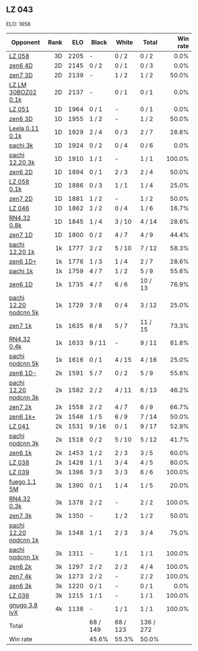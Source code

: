 ## LZ 043 ##

ELO: 1658

Opponent | Rank | ELO | Black | White | Total | Win rate
---------|-----:|----:|-------|-------|-------|-------:
[LZ 058](LZ%20058.md) | 3D | 2205 | - | 0 / 2 | 0 / 2 | 0.0%
[zen6 4D](zen6%204D.md) | 2D | 2145 | 0 / 2 | 0 / 1 | 0 / 3 | 0.0%
[zen7 3D](zen7%203D.md) | 2D | 2139 | - | 1 / 2 | 1 / 2 | 50.0%
[LZ LM 30BOZ02 0.1k](LZ%20LM%2030BOZ02%200.1k.md) | 2D | 2137 | - | 0 / 1 | 0 / 1 | 0.0%
[LZ 051](LZ%20051.md) | 1D | 1964 | 0 / 1 | - | 0 / 1 | 0.0%
[zen6 3D](zen6%203D.md) | 1D | 1955 | 1 / 2 | - | 1 / 2 | 50.0%
[Leela 0.11 0.1k](Leela%200.11%200.1k.md) | 1D | 1929 | 2 / 4 | 0 / 3 | 2 / 7 | 28.6%
[pachi 3k](pachi%203k.md) | 1D | 1924 | 0 / 2 | 0 / 4 | 0 / 6 | 0.0%
[pachi 12.20 3k](pachi%2012.20%203k.md) | 1D | 1910 | 1 / 1 | - | 1 / 1 | 100.0%
[zen6 2D](zen6%202D.md) | 1D | 1894 | 0 / 1 | 2 / 3 | 2 / 4 | 50.0%
[LZ 058 0.1k](LZ%20058%200.1k.md) | 1D | 1886 | 0 / 3 | 1 / 1 | 1 / 4 | 25.0%
[zen7 2D](zen7%202D.md) | 1D | 1881 | 1 / 2 | - | 1 / 2 | 50.0%
[LZ 046](LZ%20046.md) | 1D | 1862 | 1 / 2 | 0 / 4 | 1 / 6 | 16.7%
[RN4.32 0.8k](RN4.32%200.8k.md) | 1D | 1845 | 1 / 4 | 3 / 10 | 4 / 14 | 28.6%
[zen7 1D](zen7%201D.md) | 1D | 1800 | 0 / 2 | 4 / 7 | 4 / 9 | 44.4%
[pachi 12.20 1k](pachi%2012.20%201k.md) | 1k | 1777 | 2 / 2 | 5 / 10 | 7 / 12 | 58.3%
[zen6 1D+](zen6%201D+.md) | 1k | 1776 | 1 / 3 | 1 / 4 | 2 / 7 | 28.6%
[pachi 1k](pachi%201k.md) | 1k | 1759 | 4 / 7 | 1 / 2 | 5 / 9 | 55.6%
[zen6 1D](zen6%201D.md) | 1k | 1735 | 4 / 7 | 6 / 6 | 10 / 13 | 76.9%
[pachi 12.20 nodcnn 5k](pachi%2012.20%20nodcnn%205k.md) | 1k | 1729 | 3 / 8 | 0 / 4 | 3 / 12 | 25.0%
[zen7 1k](zen7%201k.md) | 1k | 1635 | 6 / 8 | 5 / 7 | 11 / 15 | 73.3%
[RN4.32 0.4k](RN4.32%200.4k.md) | 1k | 1633 | 9 / 11 | - | 9 / 11 | 81.8%
[pachi nodcnn 5k](pachi%20nodcnn%205k.md) | 1k | 1616 | 0 / 1 | 4 / 15 | 4 / 16 | 25.0%
[zen6 1D-](zen6%201D-.md) | 2k | 1591 | 5 / 7 | 0 / 2 | 5 / 9 | 55.6%
[pachi 12.20 nodcnn 3k](pachi%2012.20%20nodcnn%203k.md) | 2k | 1582 | 2 / 2 | 4 / 11 | 6 / 13 | 46.2%
[zen7 2k](zen7%202k.md) | 2k | 1558 | 2 / 2 | 4 / 7 | 6 / 9 | 66.7%
[zen6 1k+](zen6%201k+.md) | 2k | 1546 | 1 / 5 | 6 / 9 | 7 / 14 | 50.0%
[LZ 041](LZ%20041.md) | 2k | 1531 | 9 / 16 | 0 / 1 | 9 / 17 | 52.9%
[pachi nodcnn 3k](pachi%20nodcnn%203k.md) | 2k | 1518 | 0 / 2 | 5 / 10 | 5 / 12 | 41.7%
[zen6 1k](zen6%201k.md) | 2k | 1453 | 1 / 2 | 2 / 3 | 3 / 5 | 60.0%
[LZ 038](LZ%20038.md) | 2k | 1428 | 1 / 1 | 3 / 4 | 4 / 5 | 80.0%
[LZ 039](LZ%20039.md) | 3k | 1396 | 3 / 3 | 3 / 3 | 6 / 6 | 100.0%
[fuego 1.1 5M](fuego%201.1%205M.md) | 3k | 1390 | 0 / 1 | 1 / 4 | 1 / 5 | 20.0%
[RN4.32 0.3k](RN4.32%200.3k.md) | 3k | 1378 | 2 / 2 | - | 2 / 2 | 100.0%
[zen7 3k](zen7%203k.md) | 3k | 1350 | - | 1 / 2 | 1 / 2 | 50.0%
[pachi 12.20 nodcnn 1k](pachi%2012.20%20nodcnn%201k.md) | 3k | 1348 | 1 / 1 | 2 / 3 | 3 / 4 | 75.0%
[pachi nodcnn 1k](pachi%20nodcnn%201k.md) | 3k | 1311 | - | 1 / 1 | 1 / 1 | 100.0%
[zen6 2k](zen6%202k.md) | 3k | 1297 | 2 / 2 | 2 / 2 | 4 / 4 | 100.0%
[zen7 4k](zen7%204k.md) | 3k | 1273 | 2 / 2 | - | 2 / 2 | 100.0%
[zen6 3k](zen6%203k.md) | 3k | 1220 | 0 / 1 | - | 0 / 1 | 0.0%
[LZ 036](LZ%20036.md) | 3k | 1215 | 1 / 1 | - | 1 / 1 | 100.0%
[gnugo 3.8 lvX](gnugo%203.8%20lvX.md) | 4k | 1138 | - | 1 / 1 | 1 / 1 | 100.0%
Total | | | 68 / 149 | 68 / 123 | 136 / 272 | 
Win rate| | | 45.6% | 55.3% | 50.0% | 
